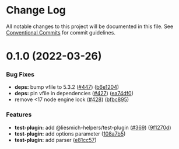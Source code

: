 # Change Log

All notable changes to this project will be documented in this file.
See [Conventional Commits](https://conventionalcommits.org) for commit guidelines.

# 0.1.0 (2022-03-26)


### Bug Fixes

* **deps:** bump vfile to 5.3.2 ([#447](https://github.com/liesmich/liesmich/issues/447)) ([b6e1204](https://github.com/liesmich/liesmich/commit/b6e12041bd9da3e53443d272f6f3f3f4c375f017))
* **deps:** pin vfile in dependencies ([#427](https://github.com/liesmich/liesmich/issues/427)) ([ea74df0](https://github.com/liesmich/liesmich/commit/ea74df0809587f6a806d9eb48a162cce1025ce4d))
* remove <17 node engine lock ([#428](https://github.com/liesmich/liesmich/issues/428)) ([bfbc895](https://github.com/liesmich/liesmich/commit/bfbc8955143649b2165e6fd1e607585afc3c52ae))


### Features

* **test-plugin:** add @liesmich-helpers/test-plugin ([#369](https://github.com/liesmich/liesmich/issues/369)) ([9f1270d](https://github.com/liesmich/liesmich/commit/9f1270d6109104844e075b51c2e245518e65ebc2))
* **test-plugin:** add options parameter ([108a7b5](https://github.com/liesmich/liesmich/commit/108a7b5bceae1af8077dd654e59e34f847ecc5ed))
* **test-plugin:** add parser ([e81cc57](https://github.com/liesmich/liesmich/commit/e81cc578600e9a158651a433ef4bd378feeca208))
